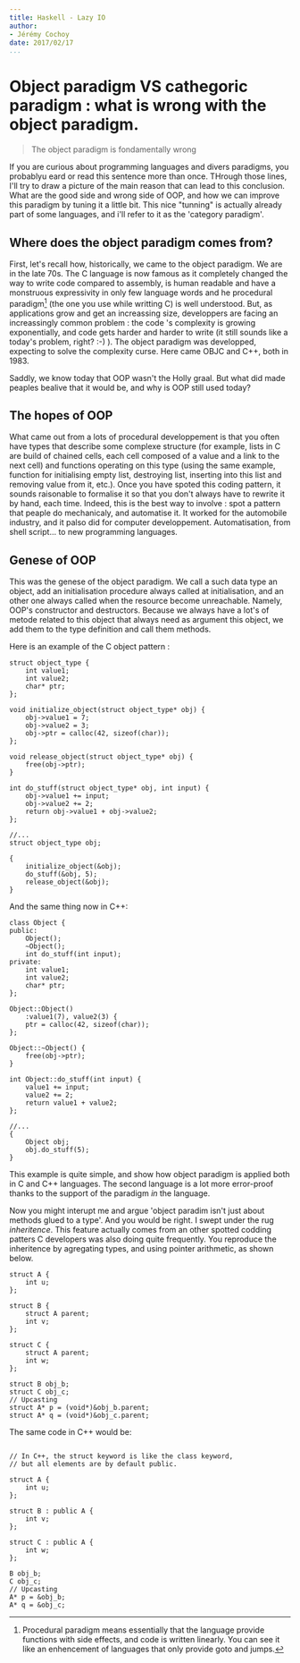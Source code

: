 ```yaml
---
title: Haskell - Lazy IO
author:
- Jérémy Cochoy
date: 2017/02/17
...
```


Object paradigm VS cathegoric paradigm : what is wrong with the object paradigm.
================================================================================


> The object paradigm is fondamentally wrong

If you are curious about programming languages and divers paradigms, you probablyu eard or read this sentence more than once.
THrough those lines, I'll try to draw a picture of the main reason that can lead to this conclusion.
What are the good side and wrong side of OOP, and how we can improve this paradigm by tuning it a little bit.
This nice "tunning" is actually already part of some languages, and i'll refer to it as the 'category paradigm'.

Where does the object paradigm comes from?
------------------------------------------

First, let's recall how, historically, we came to the object paradigm.
We are in the late 70s. The C language is now famous as it completely changed the way to write code compared to assembly, is human readable and have a monstruous expressivity in only few language words  and
he procedural paradigm[^procedural-paradigm] (the one you use while writting C) is well understood.
But, as applications grow and get an increassing size, developpers are facing an increassingly common problem : the code 's complexity is growing exponentially, and code gets harder and harder to write (it still sounds like a today's problem, right? :-) ).
The object paradigm was developped, expecting to solve the complexity curse. Here came OBJC and C++, both in 1983.

Saddly, we know today that OOP wasn't the Holly graal. But what did made peaples bealive that it would be, and why is OOP still used today?

The hopes of OOP
----------------

What came out from a lots of procedural developpement is that you often have types that describe some complexe structure (for example, lists in C are build of chained cells, each cell composed of a value and a link to the next cell) and functions operating on this type (using the same example, function for initialising empty list, destroying list, inserting into this list and removing value from it, etc.).
Once you have spoted this coding pattern, it sounds raisonable to formalise it so that you don't always have to rewrite it by hand, each time.
Indeed, this is the best way to involve : spot a pattern that peaple do mechanicaly, and automatise it. It worked for the automobile industry, and it palso did for computer developpement. Automatisation, from shell script... to new programming languages.

Genese of OOP
-------------

This was the genese of the object paradigm.
We call a such data type an object, add an
initialisation procedure always called at initialisation,
and an other one always called when the resource become unreachable.
Namely, OOP's constructor and destructors.
Because we always have a lot's of metode related to this object that
always need as argument this object,
we add them to the type definition and call them methods.

Here is an example of the C object pattern :
``` {.c}
struct object_type {
    int value1;
    int value2;
    char* ptr;
};

void initialize_object(struct object_type* obj) {
    obj->value1 = 7;
    obj->value2 = 3;
    obj->ptr = calloc(42, sizeof(char));
};

void release_object(struct object_type* obj) {
    free(obj->ptr);
}

int do_stuff(struct object_type* obj, int input) {
    obj->value1 += input;
    obj->value2 += 2;
    return obj->value1 + obj->value2;
};

//...
struct object_type obj;

{
    initialize_object(&obj);
    do_stuff(&obj, 5);
    release_object(&obj);
}

```

And the same thing now in C++:

``` {.cpp}
class Object {
public:
    Object();
    ~Object();
    int do_stuff(int input);
private:
    int value1;
    int value2;
    char* ptr;
};

Object::Object()
    :value1(7), value2(3) {
    ptr = calloc(42, sizeof(char));
};

Object::~Object() {
    free(obj->ptr);
}

int Object::do_stuff(int input) {
    value1 += input;
    value2 += 2;
    return value1 + value2;
};

//...
{
    Object obj;
    obj.do_stuff(5);
}
```

This example is quite simple, and show how object paradigm is applied both in C and C++ languages.
The second language is a lot more error-proof thanks to the support of the paradigm _in_ the language.

Now you might interupt me and argue 'object paradim isn't just about methods glued to a type'.
And you would be right. I swept under the rug _inheritence_.
This feature actually comes from an other spotted codding patters C developers was also doing quite frequently.
You reproduce the inheritence by agregating types, and using pointer arithmetic, as shown below.

``` {.c}
struct A {
    int u;
};

struct B {
    struct A parent;
    int v;
};

struct C {
    struct A parent;
    int w;
};

struct B obj_b;
struct C obj_c;
// Upcasting
struct A* p = (void*)&obj_b.parent;
struct A* q = (void*)&obj_c.parent;

```

The same code in C++ would be:

``` {.cpp}

// In C++, the struct keyword is like the class keyword,
// but all elements are by default public.

struct A {
    int u;
};

struct B : public A {
    int v;
};

struct C : public A {
    int w;
};

B obj_b;
C obj_c;
// Upcasting
A* p = &obj_b;
A* q = &obj_c;

```

[^procedural-paradigm]: Procedural paradigm means essentially that the language provide functions with side effects, and code is written linearly.
    You can see it like an enhencement of languages that only provide goto and jumps.
